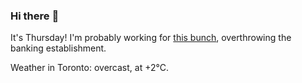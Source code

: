 ### Hi there :wave:

It's Thursday! I'm probably working for [this bunch](https://github.com/kohofinancial), overthrowing the banking establishment.

Weather in Toronto: overcast, at +2°C.

